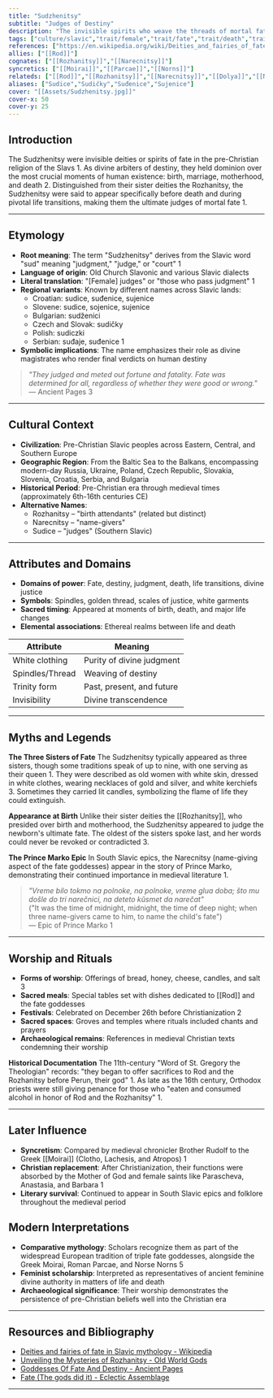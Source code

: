```yaml
---
title: "Sudzhenitsy"
subtitle: "Judges of Destiny"
description: "The invisible spirits who weave the threads of mortal fate and divine judgment"
tags: ["culture/slavic","trait/female","trait/fate","trait/death","trait/judgment","trait/triple-goddess","trait/invisible","domain/destiny","domain/justice","region/eastern-europe","period/pre-christian","period/medieval"]
references: ["https://en.wikipedia.org/wiki/Deities_and_fairies_of_fate_in_Slavic_mythology","https://oldworldgods.com/slavic/rozhanitsy/","https://www.ancientpages.com/2017/09/28/goddesses-fate-destiny-greek-roman-slavic-mythology/","https://eclecticassemblage.com/2022/10/07/fate-the-gods-did-it/"]
allies: ["[[Rod]]"]
cognates: ["[[Rozhanitsy]]","[[Narecnitsy]]"]
syncretics: ["[[Moirai]]","[[Parcae]]","[[Norns]]"]
relateds: ["[[Rod]]","[[Rozhanitsy]]","[[Narecnitsy]]","[[Dolya]]","[[Nedolya]]"]
aliases: ["Sudice","Sudičky","Suđenice","Sujenice"]
cover: "[[Assets/Sudzhenitsy.jpg]]"
cover-x: 50
cover-y: 25
---
```

## Introduction

The Sudzhenitsy were invisible deities or spirits of fate in the pre-Christian religion of the Slavs <mcreference link="https://en.wikipedia.org/wiki/Deities_and_fairies_of_fate_in_Slavic_mythology" index="1">1</mcreference>. As divine arbiters of destiny, they held dominion over the most crucial moments of human existence: birth, marriage, motherhood, and death <mcreference link="https://oldworldgods.com/slavic/rozhanitsy/" index="2">2</mcreference>. Distinguished from their sister deities the Rozhanitsy, the Sudzhenitsy were said to appear specifically before death and during pivotal life transitions, making them the ultimate judges of mortal fate <mcreference link="https://en.wikipedia.org/wiki/Deities_and_fairies_of_fate_in_Slavic_mythology" index="1">1</mcreference>.

---

## Etymology

- **Root meaning**: The term "Sudzhenitsy" derives from the Slavic word "sud" meaning "judgment," "judge," or "court" <mcreference link="https://en.wikipedia.org/wiki/Deities_and_fairies_of_fate_in_Slavic_mythology" index="1">1</mcreference>
- **Language of origin**: Old Church Slavonic and various Slavic dialects
- **Literal translation**: "[Female] judges" or "those who pass judgment" <mcreference link="https://en.wikipedia.org/wiki/Deities_and_fairies_of_fate_in_Slavic_mythology" index="1">1</mcreference>
- **Regional variants**: Known by different names across Slavic lands:
  - Croatian: sudice, suđenice, sujenice
  - Slovene: sudice, sojenice, sujenice
  - Bulgarian: sudženici
  - Czech and Slovak: sudičky
  - Polish: sudiczki
  - Serbian: suđaje, suđenice <mcreference link="https://en.wikipedia.org/wiki/Deities_and_fairies_of_fate_in_Slavic_mythology" index="1">1</mcreference>
- **Symbolic implications**: The name emphasizes their role as divine magistrates who render final verdicts on human destiny

> _"They judged and meted out fortune and fatality. Fate was determined for all, regardless of whether they were good or wrong."_  
> — Ancient Pages <mcreference link="https://www.ancientpages.com/2017/09/28/goddesses-fate-destiny-greek-roman-slavic-mythology/" index="3">3</mcreference>

---

## Cultural Context

- **Civilization**: Pre-Christian Slavic peoples across Eastern, Central, and Southern Europe
- **Geographic Region**: From the Baltic Sea to the Balkans, encompassing modern-day Russia, Ukraine, Poland, Czech Republic, Slovakia, Slovenia, Croatia, Serbia, and Bulgaria
- **Historical Period**: Pre-Christian era through medieval times (approximately 6th-16th centuries CE)
- **Alternative Names**:
  - Rozhanitsy – "birth attendants" (related but distinct)
  - Narecnitsy – "name-givers"
  - Sudice – "judges" (Southern Slavic)

---

## Attributes and Domains

- **Domains of power**: Fate, destiny, judgment, death, life transitions, divine justice
- **Symbols**: Spindles, golden thread, scales of justice, white garments
- **Sacred timing**: Appeared at moments of birth, death, and major life changes
- **Elemental associations**: Ethereal realms between life and death

| Attribute | Meaning |
|-----------|----------|
| White clothing | Purity of divine judgment |
| Spindles/Thread | Weaving of destiny |
| Trinity form | Past, present, and future |
| Invisibility | Divine transcendence |

---

## Myths and Legends

**The Three Sisters of Fate**
The Sudzhenitsy typically appeared as three sisters, though some traditions speak of up to nine, with one serving as their queen <mcreference link="https://en.wikipedia.org/wiki/Deities_and_fairies_of_fate_in_Slavic_mythology" index="1">1</mcreference>. They were described as old women with white skin, dressed in white clothes, wearing necklaces of gold and silver, and white kerchiefs <mcreference link="https://www.ancientpages.com/2017/09/28/goddesses-fate-destiny-greek-roman-slavic-mythology/" index="3">3</mcreference>. Sometimes they carried lit candles, symbolizing the flame of life they could extinguish.

**Appearance at Birth**
Unlike their sister deities the [[Rozhanitsy]], who presided over birth and motherhood, the Sudzhenitsy appeared to judge the newborn's ultimate fate. The oldest of the sisters spoke last, and her words could never be revoked or contradicted <mcreference link="https://www.ancientpages.com/2017/09/28/goddesses-fate-destiny-greek-roman-slavic-mythology/" index="3">3</mcreference>.

**The Prince Marko Epic**
In South Slavic epics, the Narecnitsy (name-giving aspect of the fate goddesses) appear in the story of Prince Marko, demonstrating their continued importance in medieval literature <mcreference link="https://en.wikipedia.org/wiki/Deities_and_fairies_of_fate_in_Slavic_mythology" index="1">1</mcreference>.

> _"Vreme bilo tokmo na polnoke, na polnoke, vreme glua doba; što mu došle do tri narečnici, na deteto kŭsmet da narečat"_  
> ("It was the time of midnight, midnight, the time of deep night; when three name-givers came to him, to name the child's fate")  
> — Epic of Prince Marko <mcreference link="https://en.wikipedia.org/wiki/Deities_and_fairies_of_fate_in_Slavic_mythology" index="1">1</mcreference>

---

## Worship and Rituals

- **Forms of worship**: Offerings of bread, honey, cheese, candles, and salt <mcreference link="https://www.ancientpages.com/2017/09/28/goddesses-fate-destiny-greek-roman-slavic-mythology/" index="3">3</mcreference>
- **Sacred meals**: Special tables set with dishes dedicated to [[Rod]] and the fate goddesses
- **Festivals**: Celebrated on December 26th before Christianization <mcreference link="https://oldworldgods.com/slavic/rozhanitsy/" index="2">2</mcreference>
- **Sacred spaces**: Groves and temples where rituals included chants and prayers
- **Archaeological remains**: References in medieval Christian texts condemning their worship

**Historical Documentation**
The 11th-century "Word of St. Gregory the Theologian" records: "they began to offer sacrifices to Rod and the Rozhanitsy before Perun, their god" <mcreference link="https://en.wikipedia.org/wiki/Deities_and_fairies_of_fate_in_Slavic_mythology" index="1">1</mcreference>. As late as the 16th century, Orthodox priests were still giving penance for those who "eaten and consumed alcohol in honor of Rod and the Rozhanitsy" <mcreference link="https://en.wikipedia.org/wiki/Deities_and_fairies_of_fate_in_Slavic_mythology" index="1">1</mcreference>.

---

## Later Influence

- **Syncretism**: Compared by medieval chronicler Brother Rudolf to the Greek [[Moirai]] (Clotho, Lachesis, and Atropos) <mcreference link="https://en.wikipedia.org/wiki/Deities_and_fairies_of_fate_in_Slavic_mythology" index="1">1</mcreference>
- **Christian replacement**: After Christianization, their functions were absorbed by the Mother of God and female saints like Parascheva, Anastasia, and Barbara <mcreference link="https://en.wikipedia.org/wiki/Deities_and_fairies_of_fate_in_Slavic_mythology" index="1">1</mcreference>
- **Literary survival**: Continued to appear in South Slavic epics and folklore throughout the medieval period

## Modern Interpretations

- **Comparative mythology**: Scholars recognize them as part of the widespread European tradition of triple fate goddesses, alongside the Greek Moirai, Roman Parcae, and Norse Norns <mcreference link="https://eclecticassemblage.com/2022/10/07/fate-the-gods-did-it/" index="5">5</mcreference>
- **Feminist scholarship**: Interpreted as representatives of ancient feminine divine authority in matters of life and death
- **Archaeological significance**: Their worship demonstrates the persistence of pre-Christian beliefs well into the Christian era

---

## Resources and Bibliography

- [Deities and fairies of fate in Slavic mythology - Wikipedia](https://en.wikipedia.org/wiki/Deities_and_fairies_of_fate_in_Slavic_mythology)
- [Unveiling the Mysteries of Rozhanitsy - Old World Gods](https://oldworldgods.com/slavic/rozhanitsy/)
- [Goddesses Of Fate And Destiny - Ancient Pages](https://www.ancientpages.com/2017/09/28/goddesses-fate-destiny-greek-roman-slavic-mythology/)
- [Fate (The gods did it) - Eclectic Assemblage](https://eclecticassemblage.com/2022/10/07/fate-the-gods-did-it/)

---